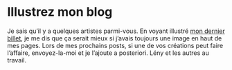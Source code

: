 # Illustrez mon blog

Je sais qu’il y a quelques artistes parmi-vous. En voyant illustré [mon dernier billet](https://tcrouzet.com/2007/07/20/the-cult-of-the-amateur/), je me dis que ça serait mieux si j’avais toujours une image en haut de mes pages. Lors de mes prochains posts, si une de vos créations peut faire l’affaire, envoyez-la-moi et je l’ajoute a posteriori. Lény et les autres au travail.